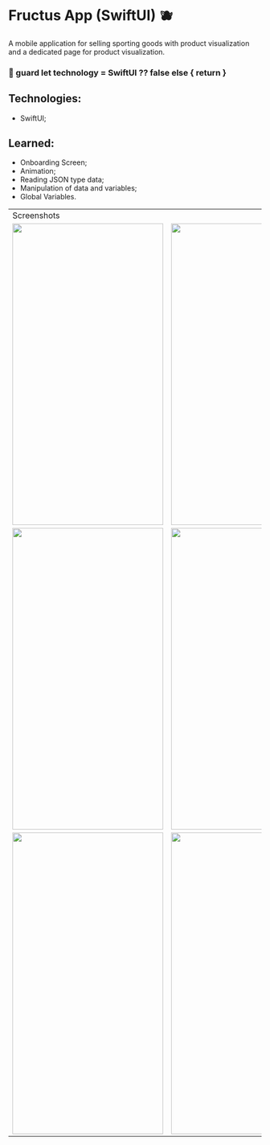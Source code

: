# Fructus App (SwiftUI) 🫐

  A mobile application for selling sporting goods with product visualization and a dedicated page for product visualization.
  
  ### 🔧 guard let technology = SwiftUI ?? false else { return }
  
  ## Technologies:
   - SwiftUI;
   
  ## Learned:
  - Onboarding Screen;
  - Animation;
  - Reading JSON type data;
  - Manipulation of data and variables;
  - Global Variables.
  
  <table>
    <tr>
       <td colspan="3">Screenshots</td>
    </tr>
    <tr>
      <td><img src="https://user-images.githubusercontent.com/38798492/183462377-ef78556c-fa94-471a-b06c-2f50fb77d7a2.png" width="300" height="600"></td>
      <td><img src="https://user-images.githubusercontent.com/38798492/183462402-d801a9e7-9cfd-439d-a617-4b1e92ffa605.png" width="300" height="600"></td>
    </tr>
    <tr>
    <td><img src="https://user-images.githubusercontent.com/38798492/183462439-a6cc5fed-2d24-4370-92ed-eada8c1c9f6b.png" width="300" height="600"></td>
     <td><img src="https://user-images.githubusercontent.com/38798492/183462475-594c3647-9090-47ed-9c86-99d79211f66b.png" width="300" height="600"></td>
    </tr>
    <tr>
      <td><img src="https://user-images.githubusercontent.com/38798492/183462496-ec82b753-9322-4937-8509-d2107e1711c3.png" width="300" height="600"></td>
      <td><img src="https://user-images.githubusercontent.com/38798492/183462523-24b31fc6-a4d7-4a1e-8b4f-74a5bbeaf690.png" width="300" height="600"></td>
    </tr>
 </table>
